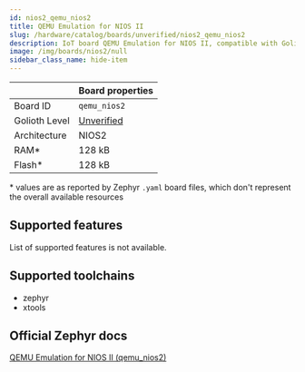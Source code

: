 ```yaml
---
id: nios2_qemu_nios2
title: QEMU Emulation for NIOS II
slug: /hardware/catalog/boards/unverified/nios2_qemu_nios2
description: IoT board QEMU Emulation for NIOS II, compatible with Golioth at unverified level.
image: /img/boards/nios2/null
sidebar_class_name: hide-item
---
```


[//]: # (This is an auto-generated file, do not edit! Changes to it will be lost upon re-generation)



|                | Board properties     |
| -------------  | -------------------- |
| Board ID       | `qemu_nios2` |
| Golioth Level  | [Unverified](/hardware#unverified-boards) |
| Architecture   | NIOS2 |
| RAM*           | 128 kB |
| Flash*         | 128 kB |

\* values are as reported by Zephyr `.yaml` board files, which don't represent the overall available resources



## Supported features

List of supported features is not available.

## Supported toolchains

* zephyr
* xtools

## Official Zephyr docs

[QEMU Emulation for NIOS II (qemu_nios2)](https://docs.zephyrproject.org/latest/boards/nios2/qemu_nios2/doc/index.html)
